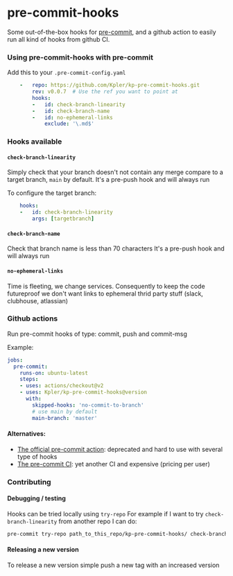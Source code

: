 pre-commit-hooks
================

Some out-of-the-box hooks for [pre-commit](https://github.com/pre-commit/pre-commit), and
a github action to easily run all kind of hooks from github CI.

### Using pre-commit-hooks with pre-commit

Add this to your `.pre-commit-config.yaml`

```yaml
    -   repo: https://github.com/Kpler/kp-pre-commit-hooks.git
        rev: v0.0.7  # Use the ref you want to point at
        hooks:
        -   id: check-branch-linearity
        -   id: check-branch-name
        -   id: no-ephemeral-links
            exclude: '\.md$'
```

### Hooks available

#### `check-branch-linearity`
Simply check that your branch doesn't not contain any merge compare to a target branch, `main` by default.
It's a pre-push hook and will always run

To configure the target branch:
```yaml
    hooks:
    -   id: check-branch-linearity
        args: [targetbranch]
```

#### `check-branch-name`
Check that branch name is less than 70 characters
It's a pre-push hook and will always run

#### `no-ephemeral-links`
Time is fleeting, we change services.
Consequently to keep the code futureproof we don't
want links to ephemeral thrid party stuff (slack, clubhouse, atlassian)

### Github actions

Run pre-commit hooks of type: commit, push and commit-msg

Example:
```yaml
jobs:
  pre-commit:
    runs-on: ubuntu-latest
    steps:
    - uses: actions/checkout@v2
    - uses: Kpler/kp-pre-commit-hooks@version
      with:
        skipped-hooks: 'no-commit-to-branch'
        # use main by default
        main-branch: 'master'
```

#### Alternatives:
  - [The official pre-commit action](https://github.com/pre-commit/action): deprecated and hard to use with several type of hooks
  - [The pre-commit CI](https://pre-commit.ci/): yet another CI and expensive (pricing per user)

### Contributing

#### Debugging / testing
Hooks can be tried locally using `try-repo`
For example if I want to try `check-branch-linearity` from another repo
I can do:
```bash
pre-commit try-repo path_to_this_repo/kp-pre-commit-hooks/ check-branch-linearity --hook-stage push --verbose
```

#### Releasing a new version

To release a new version simple push a new tag with an increased version
